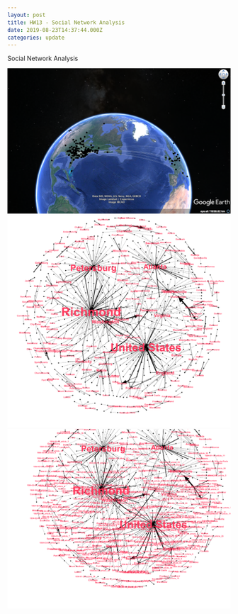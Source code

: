 ```yaml
---
layout: post
title: HW13 - Social Network Analysis
date: 2019-08-23T14:37:44.000Z
categories: update
---
```

Social Network Analysis

<img src="/images/fulls/13d.jpg" class="fit image">
<img src="/images/fulls/13a.jpg" class="fit image">
<img src="/images/fulls/13b.jpg" class="fit image">

